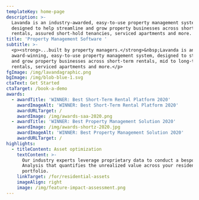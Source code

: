 ```yaml
---
templateKey: home-page
description: >-
  Lavanda is an industry-awarded, easy-to-use property management system,
  designed to help streamline and grow property businesses across short-term
  rentals, assured short-hold tenancies, serviced apartments and more.
title: 'Property Management Software '
subtitle: >-
  <p><strong>...built by property managers.</strong>&nbsp;Lavanda is an
  award-winning, easy-to-use property management system, designed to streamline
  and grow property businesses across short-term rentals, mid to long-term
  rentals, serviced apartments and more.</p>
fgImage: /img/lavandagraphic.png
bgImage: /img/blob-blue-1.svg
ctaText: Get Started
ctaTarget: /book-a-demo
awards:
  - awardTitle: 'WINNER: Best Short-Term Rental Platform 2020'
    awardImageAlt: 'WINNER: Best Short-Term Rental Platform 2020'
    awardURLTarget: /
    awardImage: /img/awards-saa-2020.png
  - awardTitle: 'WINNER: Best Property Management Solution 2020'
    awardImage: /img/awards-shortz-2020.jpg
    awardImageAlt: 'WINNER: Best Property Management Solution 2020'
    awardURLTarget: /
highlights:
  - titleContent: Asset optimization
    textContent: >-
      Our industry experts leverage proprietary data to conduct a bespoke Impact
      Analysis that quantifies the unrealized value across your residential
      portfolio.
    linkTarget: /for/residential-assets
    imageAlign: right
    image: /img/feature-impact-assessment.png
---
```


